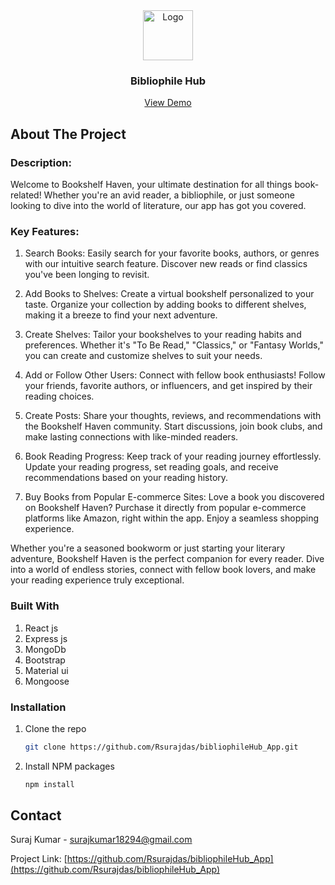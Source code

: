 <div align="center">
  <a href="https://boiling-wildwood-46640-30ec30629e36.herokuapp.com/images/bibliophileHub.png">
    <img src="images/logo.png" alt="Logo" width="80" height="80">
  </a>

  <h3 align="center">Bibliophile Hub</h3>

  <p align="center">
    <a href="https://boiling-wildwood-46640-30ec30629e36.herokuapp.com/">View Demo</a>
  </p>
</div>

## About The Project

### Description:

Welcome to Bookshelf Haven, your ultimate destination for all things book-related! Whether you're an avid reader, a bibliophile, or just someone looking to dive into the world of literature, our app has got you covered.

### Key Features:

1. Search Books: Easily search for your favorite books, authors, or genres with our intuitive search feature. Discover new reads or find classics you've been longing to revisit.

2. Add Books to Shelves: Create a virtual bookshelf personalized to your taste. Organize your collection by adding books to different shelves, making it a breeze to find your next adventure.

3. Create Shelves: Tailor your bookshelves to your reading habits and preferences. Whether it's "To Be Read," "Classics," or "Fantasy Worlds," you can create and customize shelves to suit your needs.

4. Add or Follow Other Users: Connect with fellow book enthusiasts! Follow your friends, favorite authors, or influencers, and get inspired by their reading choices.

5. Create Posts: Share your thoughts, reviews, and recommendations with the Bookshelf Haven community. Start discussions, join book clubs, and make lasting connections with like-minded readers.

6. Book Reading Progress: Keep track of your reading journey effortlessly. Update your reading progress, set reading goals, and receive recommendations based on your reading history.

7. Buy Books from Popular E-commerce Sites: Love a book you discovered on Bookshelf Haven? Purchase it directly from popular e-commerce platforms like Amazon, right within the app. Enjoy a seamless shopping experience.

Whether you're a seasoned bookworm or just starting your literary adventure, Bookshelf Haven is the perfect companion for every reader. Dive into a world of endless stories, connect with fellow book lovers, and make your reading experience truly exceptional.

### Built With

1. React js
2. Express js
3. MongoDb
4. Bootstrap
5. Material ui
6. Mongoose

### Installation

1. Clone the repo
   ```sh
   git clone https://github.com/Rsurajdas/bibliophileHub_App.git
   ```
2. Install NPM packages
   ```sh
   npm install
   ```

## Contact

Suraj Kumar - surajkumar18294@gmail.com

Project Link: [https://github.com/Rsurajdas/bibliophileHub_App](https://github.com/Rsurajdas/bibliophileHub_App)
